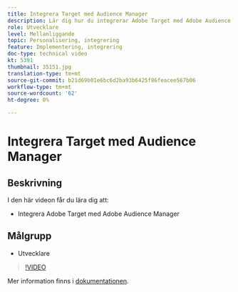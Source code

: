 ```yaml
---
title: Integrera Target med Audience Manager
description: Lär dig hur du integrerar Adobe Target med Adobe Audience Manager.
role: Utvecklare
level: Mellanliggande
topic: Personalisering, integrering
feature: Implementering, integrering
doc-type: technical video
kt: 5391
thumbnail: 35151.jpg
translation-type: tm+mt
source-git-commit: b21d69b01e6bc6d2ba93b6425f86feacee567b06
workflow-type: tm+mt
source-wordcount: '62'
ht-degree: 0%

---
```



# Integrera Target med Audience Manager

## Beskrivning

I den här videon får du lära dig att:

* Integrera Adobe Target med Adobe Audience Manager

## Målgrupp

* Utvecklare

>[!VIDEO](https://video.tv.adobe.com/v/35151/?quality=12)

Mer information finns i [dokumentationen](https://docs.adobe.com/content/help/en/audience-manager/user-guide/implementation-integration-guides/integration-other-solutions/aam-target-integration.html).
